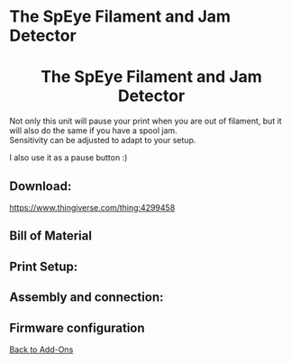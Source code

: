 # The SpEye Filament and Jam Detector
<center> <h1>The SpEye Filament and Jam Detector</h1> </center>

Not only this unit will pause your print when you are out of filament, but it will also do the same if you have a spool jam.  
Sensitivity can be adjusted to adapt to your setup.

I also use it as a pause button :)  

## Download: 
https://www.thingiverse.com/thing:4299458

## Bill of Material

## Print Setup:

## Assembly and connection:

## Firmware configuration

[Back to Add-Ons](/modsandmore.md)
